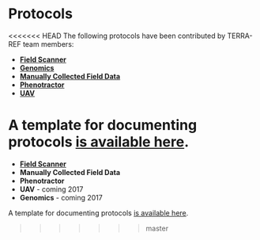 # Protocols

<<<<<<< HEAD
The following protocols have been contributed by TERRA-REF team members:
- **[Field Scanner](../user/protocols-field-scanner.md)**
- **[Genomics](../user/protocols-genomics.md)**
- **[Manually Collected Field Data](../user/protocols-manual.md)**
- **[Phenotractor](../user/protocols-tractor.md)**
- **[UAV](../user/protocols-UAV.md)**

A template for documenting protocols [is available here](../user/protocol_template.md).
=======

- **[Field Scanner](/protocols-Field-Scanner.md)**
- **Manually Collected Field Data**
- **Phenotractor**
- **UAV** - coming 2017
- **Genomics** - coming 2017

A template for documenting protocols [is available here](//user/protocols-UAV.md).



>>>>>>> master


